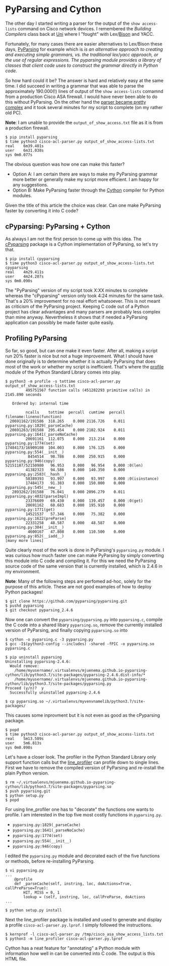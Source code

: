 # PyParsing and Cython

The other day I started writing a parser for the output of the ``show access-lists`` command on Cisco network devices.
I remembered the *Building Compilers* class back at [Uni](https://www.thm.de/site/) where I "fought" with
Lex/[Bison](https://www.gnu.org/software/bison/) and YACC. 

Fortunately, for many cases there are easier alternatives to Lex/Bison these days, 
[PyParsing](https://pypi.org/project/pyparsing/) for example which is 
*is an alternative approach to creating and executing simple grammars, vs. the traditional* 
*lex/yacc approach, or the use of regular expressions. The pyparsing module provides a library of classes that*
*client code uses to construct the grammar directly in Python code*.

So how hard could it be? The answer is hard and relatively easy at the same time. I did succeed in writing a grammar
that was able to parse the approximately 190.000(!) lines of output of the ``show access-lists`` comamnd from a
production Cisco ASA firewall. I would have never been able to do this without PyParsing. On the other hand
the [parser became pretty complex](cisco-acl-parser.py) and it took several minutes for my script to complete (on my 
rather old PC).

**Note**: I am unable to provide the `output_of_show_access.txt` file as it is from a production firewall.

```
$ pip install pyparsing
$ time python3 cisco-acl-parser.py output_of_show_access-lists.txt
real	6m39.401s
user	6m31.038s
sys	0m0.077s

```

The obvious question was how one can make this faster? 

* Option A: I am certain there are ways to make my PyParsing grammar more better or generally make my script 
  more efficient. I am happy for any suggestions.
* Option B: Make PyParsing faster through the [Cython](https://cython.org/) compiler for Python modules.

Given the title of this article the choice was clear. Can one make PyParsing faster by converting it into C code? 

## cPyparsing: PyParsing + Cython

As always I am not the first person to come up with this idea. The [cPyparsing](https://pypi.org/project/cPyparsing/)
package is a Cython implementation of PyParsing, so let's try that.

```
$ pip install cpyparsing
$ time python3 cisco-acl-parser.py output_of_show_access-lists.txt cpyparsing
real	4m29.411s
user	4m24.207s
sys	0m0.090s
```

The "PyParsing" version of my script took X:XX minutes to complete whereas the
"cPyparsing" version only took 4:24 minutes for the same task. That's a 20% improvement for no real effort
whatsoever. This is not meant as criticism of the PyParsing project. Keeping C code out of a Python project has
clear advantages and many parsers are probably less complex than mine anyway. Nevertheless it shows that
if needed a PyParsing application can possibly be made faster quite easily.

## Profiling PyParsing

So far, so good, but can one make it even faster. After all, making a script run 20% faster is nice but not a huge
improvement. What I should have done originally is to determine whether it is actually PyParsing that does most of 
the work or whether my script is inefficient. That's where the [profile](https://docs.python.org/3/library/profile.html)
module of the Python Standard Library comes into play. 

```
$ python3 -m profile -s tottime cisco-acl-parser.py output_of_show_access-lists.txt
         495751567 function calls (451282293 primitive calls) in 2145.890 seconds

   Ordered by: internal time

         ncalls    tottime  percall  cumtime  percall filename:lineno(function)
  20691162/191586  318.265    0.000 2116.726    0.011 pyparsing.py:1829(_parseCache)
  20691263/191588  295.454    0.000 2102.924    0.011 pyparsing.py:1641(_parseNoCache)
         20691161  112.075    0.000  213.214    0.000 pyparsing.py:1774(set)
17484173/16909108  104.003    0.000  176.125    0.000 pyparsing.py:554(__init__)
          8454514   98.786    0.000  250.915    0.000 pyparsing.py:946(copy)
52151187/52150980   96.953    0.000   96.954    0.000 :0(len)
         41382323   94.586    0.000  140.350    0.000 pyparsing.py:2583(__hash__)
         58389393   93.997    0.000   93.997    0.000 :0(isinstance)
         17484173   91.383    0.000  150.000    0.000 pyparsing.py:545(__new__)
   2893262/191588   76.041    0.000 2096.279    0.011 pyparsing.py:4032(parseImpl)
         23376609   69.430    0.000  139.457    0.000 :0(get)
         20691162   60.683    0.000  195.910    0.000 pyparsing.py:1771(get)
         14521537   57.346    0.000   75.382    0.000 pyparsing.py:1622(preParse)
         22331258   48.587    0.000   48.587    0.000 pyparsing.py:304(__init__)
          4600167   47.808    0.000  110.500    0.000 pyparsing.py:852(__iadd__)
[many more lines]
```

Quite clearly most of the work is done in PyParsing's ``pyparsing.py`` module. I was curious how much faster
one can make PyParsing by simply converting this module into C code and compiling it. For this we need
the PyParsing source code of the same version that is currently installed, which is 2.4.6 in my environment.

**Note**: Many of the following steps are perfomed ad-hoc, solely for the purpose of this article. These are not
good examples of how to deploy Python packages!

```
$ git clone https://github.com/pyparsing/pyparsing.git
$ pushd pyparsing
$ git checkout pyparsing_2.4.6
```

Now one can convert the ``pyparsing/pyparsing.py`` into ``pyparsing.c``, compile the C code into
a shared libary ``pyparsing.so``, remove the currently installed version of
PyParsing, and finally copying ``pyparsing.so`` into 

```
$ cython -o pyparsing.c -3 pyparsing.py
$ gcc -I$(python3-config --includes) -shared -fPIC -o pyparsing.so pyparsing.c

$ pip uninstall pyparsing
Uninstalling pyparsing-2.4.6:
  Would remove:
    /home/myusername/.virtualenvs/mjuenema.github.io-pyparsing-cython/lib/python3.7/site-packages/pyparsing-2.4.6.dist-info/*
    /home/myusername/.virtualenvs/mjuenema.github.io-pyparsing-cython/lib/python3.7/site-packages/pyparsing.py
Proceed (y/n)?  y
  Successfully uninstalled pyparsing-2.4.6
  
$ cp pyparsing.so ~/.virtualenvs/myvenvnamelib/python3.7/site-packages/
```

This causes some inprovment but it is not even as good as the cPyparsing package.

```
$ popd
$ time python3 cisco-acl-parser.py output_of_show_access-lists.txt
real	5m13.509s
user	5m6.813s
sys	0m0.098s
```

Let's have a closer look. The profiler in the Python Standard Library only support function calls 
but the [line_profiler](https://github.com/pyutils/line_profiler) can profile down to single lines.
First we have to remove the compiled version of PyParsing and re-install the plain Python version.

```
$ rm ~/.virtualenvs/mjuenema.github.io-pyparsing-cython/lib/python3.7/site-packages/pyparsing.so
$ push pyparsing.git
$ python setup.py
$ popd
```

For using line_profiler one has to "decorate" the functions one wants to profile. I am interested
in the top five most costly functions in ``pyparsing.py``.

* `pyparsing.py:1829(_parseCache)`
* `pyparsing.py:1641(_parseNoCache)`
* `pyparsing.py:1774(set)`
* `pyparsing.py:554(__init__)`
* `pyparsing.py:946(copy)`

I edited the ``pyparsing.py`` module and decorated each of the five functions or methods, before
re-installing PyParsing.

```
$ vi pyparsing.py
...
    @profile
    def _parseCache(self, instring, loc, doActions=True, callPreParse=True):
        HIT, MISS = 0, 1
        lookup = (self, instring, loc, callPreParse, doActions
...

$ python setup.py install
```

Next the line_profiler package is installed and used to generate and display  a profile ``cisco-acl-parser.py.lprof``. 
I simply followed the instructions. 

```
$ kernprof -l cisco-acl-parser.py /tmp/cisco_asa_show_access_lists.txt
$ python3 -m line_profiler cisco-acl-parser.py.lprof

```

Cython has a neat feature for "annotating" a Python module with information how 
well in can be converted into C code. The output is this HTML file.

```

```
